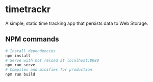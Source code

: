 # timetrackr
A simple, static time tracking app that persists data to Web Storage.

## NPM commands
```bash
# Install dependencies
npm install
# Serve with hot reload at localhost:8080
npm run serve
# Compiles and minifies for production
npm run build
```

